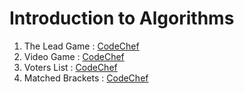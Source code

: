 # Introduction to Algorithms

1. The Lead Game : [CodeChef](https://www.codechef.com/problems/TLG)
2. Video Game : [CodeChef](https://www.codechef.com/ZCOPRAC/problems/ZCO14001)
3. Voters List : [CodeChef](https://www.codechef.com/problems/VOTERS)
4. Matched Brackets : [CodeChef](https://www.codechef.com/ZCOPRAC/problems/ZCO12001)


